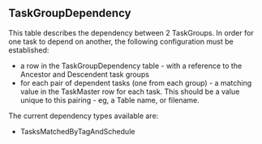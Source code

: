 ## TaskGroupDependency


This table describes the dependency between 2 TaskGroups. In order for one task to depend on another, the following configuration must be established:
* a row in the TaskGroupDependency table - with a reference to the Ancestor and Descendent task groups
* for each pair of dependent tasks (one from each group) - a matching value in the TaskMaster row for each task. This should be a value unique to this pairing - eg, a Table name, or filename.

The current dependency types available are:
* TasksMatchedByTagAndSchedule